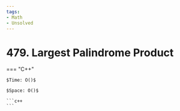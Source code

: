 ```yaml
---
tags:
- Math
- Unsolved
---
```



# 479. Largest Palindrome Product

=== "C++"

    $Time: O()$

    $Space: O()$

    ```c++
    ```